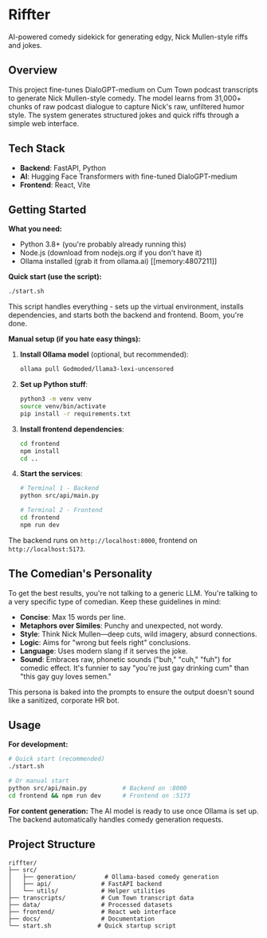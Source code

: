 # Riffter

AI-powered comedy sidekick for generating edgy, Nick Mullen-style riffs and jokes.

## Overview

This project fine-tunes DialoGPT-medium on Cum Town podcast transcripts to generate Nick Mullen-style comedy. The model learns from 31,000+ chunks of raw podcast dialogue to capture Nick's raw, unfiltered humor style. The system generates structured jokes and quick riffs through a simple web interface.

## Tech Stack

-   **Backend**: FastAPI, Python
-   **AI**: Hugging Face Transformers with fine-tuned DialoGPT-medium
-   **Frontend**: React, Vite

## Getting Started

**What you need:**
- Python 3.8+ (you're probably already running this)
- Node.js (download from nodejs.org if you don't have it)
- Ollama installed (grab it from ollama.ai) [[memory:4807211]]

**Quick start (use the script):**
```bash
./start.sh
```

This script handles everything - sets up the virtual environment, installs dependencies, and starts both the backend and frontend. Boom, you're done.

**Manual setup (if you hate easy things):**

1. **Install Ollama model** (optional, but recommended):
   ```bash
   ollama pull Godmoded/llama3-lexi-uncensored
   ```

2. **Set up Python stuff**:
   ```bash
   python3 -m venv venv
   source venv/bin/activate
   pip install -r requirements.txt
   ```

3. **Install frontend dependencies**:
   ```bash
   cd frontend
   npm install
   cd ..
   ```

4. **Start the services**:
   ```bash
   # Terminal 1 - Backend
   python src/api/main.py

   # Terminal 2 - Frontend
   cd frontend
   npm run dev
   ```

The backend runs on `http://localhost:8000`, frontend on `http://localhost:5173`.

## The Comedian's Personality

To get the best results, you're not talking to a generic LLM. You're talking to a very specific type of comedian. Keep these guidelines in mind:

-   **Concise**: Max 15 words per line.
-   **Metaphors over Similes**: Punchy and unexpected, not wordy.
-   **Style**: Think Nick Mullen—deep cuts, wild imagery, absurd connections.
-   **Logic**: Aims for "wrong but feels right" conclusions.
-   **Language**: Uses modern slang if it serves the joke.
-   **Sound**: Embraces raw, phonetic sounds ("buh," "cuh," "fuh") for comedic effect. It's funnier to say "you're just gay drinking cum" than "this gay guy loves semen."

This persona is baked into the prompts to ensure the output doesn't sound like a sanitized, corporate HR bot.

## Usage

**For development:**
```bash
# Quick start (recommended)
./start.sh

# Or manual start
python src/api/main.py          # Backend on :8000
cd frontend && npm run dev      # Frontend on :5173
```

**For content generation:**
The AI model is ready to use once Ollama is set up. The backend automatically handles comedy generation requests.

## Project Structure

```
riffter/
├── src/
│   ├── generation/        # Ollama-based comedy generation
│   ├── api/              # FastAPI backend
│   └── utils/            # Helper utilities
├── transcripts/          # Cum Town transcript data
├── data/                 # Processed datasets
├── frontend/             # React web interface
├── docs/                 # Documentation
└── start.sh             # Quick startup script
```
